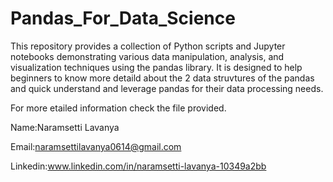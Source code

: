 # Pandas_For_Data_Science
This repository provides a collection of Python scripts and Jupyter notebooks demonstrating various data manipulation, analysis, and visualization techniques using the pandas library. It is designed to help beginners to know more detaild about the 2 data struvtures of the pandas and quick understand and leverage pandas for their data processing needs.

   For more etailed information check the file provided.



Name:Naramsetti Lavanya

Email:naramsettilavanya0614@gmail.com

Linkedin:www.linkedin.com/in/naramsetti-lavanya-10349a2bb

